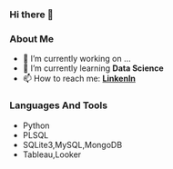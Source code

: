 ### Hi there 👋


### About Me
- 🔭 I’m currently working on ...
- 🌱 I’m currently learning **Data Science**
- 📫 How to reach me: **[LinkenIn](http://linkedin.com/in/gyanajyoti-pradhan-727527a0)**

### Languages And Tools
- Python
- PLSQL
- SQLite3,MySQL,MongoDB
- Tableau,Looker
